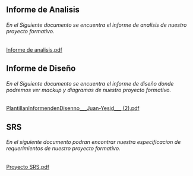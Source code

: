 
## Informe de Analisis

###### En el Siguiente documento se encuentra el informe de analisis de nuestro proyecto formativo.
[Informe de analisis.pdf](https://github.com/CarsOk/tienda_ropa/files/10961687/Informe.de.analisis.pdf)


## Informe de Diseño

###### En el Siguiente documento se encuentra el informe de diseño donde podremos ver mackup y diagramas de nuestro proyecto formativo.
[PlantillanInformendenDisenno___Juan-Yesid___ (2).pdf](https://github.com/CarsOk/tienda_ropa/files/10961688/PlantillanInformendenDisenno___Juan-Yesid___.2.pdf)

## SRS
###### En el siguiente documento podran encontrar nuestra especificacion de requerimientos de nuestro proyecto formativo. 
[Proyecto SRS.pdf](https://github.com/CarsOk/tienda_ropa/files/10961689/Proyecto.SRS.pdf)







